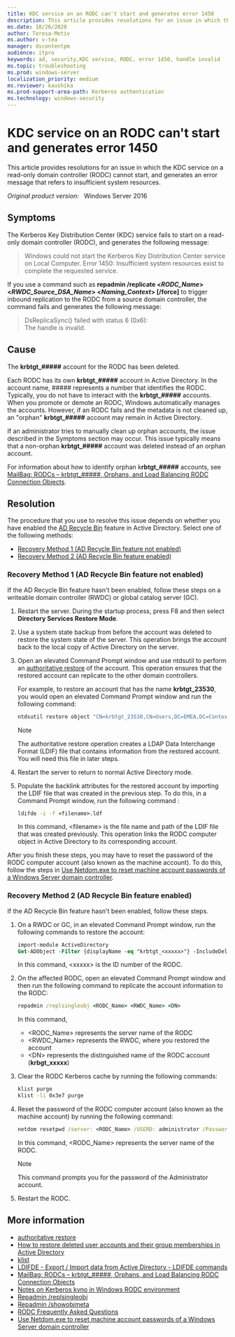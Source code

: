 ```yaml
---
title: KDC service on an RODC can't start and generates error 1450
description: This article provides resolutions for an issue in which the KDC service on a read-only domain controller (RODC) cannot start, and generates an error message that refers to insufficient system resources.
ms.date: 10/26/2020
author: Teresa-Motiv
ms.author: v-tea
manager: dscontentpm
audience: itpro
keywords: ad, security,KDC service, RODC, error 1450, handle invalid
ms.topic: troubleshooting
ms.prod: windows-server
localization_priority: medium
ms.reviewer: kaushika
ms.prod-support-area-path: Kerberos authentication
ms.technology: windows-security
---
```


# KDC service on an RODC can't start and generates error 1450

This article provides resolutions for an issue in which the KDC service on a read-only domain controller (RODC) cannot start, and generates an error message that refers to insufficient system resources.

_Original product version:_ &nbsp; Windows Server 2016

## Symptoms

The Kerberos Key Distribution Center (KDC) service fails to start on a read-only domain controller (RODC), and generates the following message:

> Windows could not start the Kerberos Key Distribution Center service on Local Computer. Error 1450: Insufficient system resources exist to complete the requested service.

If you use a command such as **repadmin /replicate \<*RODC_Name*> \<*RWDC_Source_DSA_Name*> \<*Naming_Context*> \[/force]** to trigger inbound replication to the RODC from a source domain controller, the command fails and generates the following message:

> DsReplicaSync() failed with status 6 (0x6):  
> The handle is invalid.

## Cause

The **krbtgt_#####** account for the RODC has been deleted.

Each RODC has its own **krbtgt_#####** account in Active Directory. In the account name, ##### represents a number that identifies the RODC. Typically, you do not have to interact with the **krbtgt_#####** accounts. When you promote or demote an RODC, Windows automatically manages the accounts. However, if an RODC fails and the metadata is not cleaned up, an "orphan" **krbtgt_#####** account may remain in Active Directory.

If an administrator tries to manually clean up orphan accounts, the issue described in the Symptoms section may occur. This issue typically means that a non-orphan **krbtgt_#####** account was deleted instead of an orphan account.

For information about how to identify orphan k**rbtgt_#####** accounts, see [MailBag: RODCs – krbtgt_#####, Orphans, and Load Balancing RODC Connection Objects](https://techcommunity.microsoft.com/t5/core-infrastructure-and-security/mailbag-rodcs-krbtgt-orphans-and-load-balancing-rodc-connection/ba-p/256064).

## Resolution

The procedure that you use to resolve this issue depends on whether you have enabled the [AD Recycle Bin](https://docs.microsoft.com/previous-versions/windows/it-pro/windows-server-2008-R2-and-2008/dd379542(v=ws.10)) feature in Active Directory. Select one of the following methods:

- [Recovery Method 1 (AD Recycle Bin feature not enabled)](#method1)
- [Recovery Method 2 (AD Recycle Bin feature enabled)](#method2)

### <a id="method1"></a>Recovery Method 1 (AD Recycle Bin feature not enabled)

If the AD Recycle Bin feature hasn't been enabled, follow these steps on a writeable domain controller (RWDC) or global catalog server (GC).

1. Restart the server. During the startup process, press F8 and then select **Directory Services Restore Mode**.
1. Use a system state backup from before the account was deleted to restore the system state of the server. This operation brings the account back to the local copy of Active Directory on the server.
1. Open an elevated Command Prompt window and use ntdsutil to perform an [authoritative restore](https://docs.microsoft.com/previous-versions/windows/it-pro/windows-server-2012-r2-and-2012/cc732211(v=ws.11)) of the account. This operation ensures that the restored account can replicate to the other domain controllers.
   
   For example, to restore an account that has the name **krbtgt_23530**, you would open an elevated Command Prompt window and run the following command:
   
   ```cmd
   ntdsutil restore object "CN=krbtgt_23530,CN=Users,DC=EMEA,DC=Contoso,DC=com"
   ```
   
   > [!NOTE]  
   > The authoritative restore operation creates a LDAP Data Interchange Format (LDIF) file that contains information from the restored account. You will need this file in later steps.
   
1. Restart the server to return to normal Active Directory mode.
1. Populate the backlink attributes for the restored account by importing the LDIF file that was created in the previous step. To do this, in a Command Prompt window, run the following command :
   
   ```cmd
   ldifde -i -f <filename>.ldf
   ```

   In this command, \<filename> is the file name and path of the LDIF file that was created previously. This operation links the RODC computer object in Active Directory to its corresponding account.

After you finish these steps, you may have to reset the password of the RODC computer account (also known as the machine account). To do this, follow the steps in [Use Netdom.exe to reset machine account passwords of a Windows Server domain controller](https://docs.microsoft.com/troubleshoot/windows-server/windows-security/use-netdom-reset-domain-controller-password).

### <a id="method2"></a>Recovery Method 2 (AD Recycle Bin feature enabled)

If the AD Recycle Bin feature hasn't been enabled, follow these steps.

1. On a RWDC or GC, in an elevated Command Prompt window, run the following commands to restore the account:

   ```ps
   import-module ActiveDirectory
   Get-ADObject -Filter {displayName -eq "krbtgt_<xxxxx>"} -IncludeDeletedObjects | Restore-ADObject
   ```

   In this command, \<xxxxx> is the ID number of the RODC.

1. On the affected RODC, open an elevated Command Prompt window and then run the following command to replicate the account information to the RODC:

   ```cmd
   repadmin /replsingleobj <RODC_Name> <RWDC_Name> <DN>
   ```

   In this command,
   - \<RODC_Name> represents the server name of the RODC
   - \<RWDC_Name> represents the RWDC, where you restored the account
   - \<DN> represents the distinguished name of the RODC account (**krbgt_xxxxx**)

1. Clear the RODC Kerberos cache by running the following commands:
   
   ```cmd
   klist purge
   klist -li 0x3e7 purge
   ```

1. Reset the password of the RODC computer account (also known as the machine account) by running the following command:

   ```cmd
   netdom resetpwd /server: <RODC_Name> /USERD: administrator /Password:*
   ```

   In this command, \<RODC_Name> represents the server name of the RODC.

   > [!NOTE]  
   > This command prompts you for the password of the Administrator account.
1. Restart the RODC.

## More information

- [authoritative restore](https://docs.microsoft.com/previous-versions/windows/it-pro/windows-server-2012-r2-and-2012/cc732211(v=ws.11))
- [How to restore deleted user accounts and their group memberships in Active Directory](https://docs.microsoft.com/troubleshoot/windows-server/identity/retore-deleted-accounts-and-groups-in-ad)
- [klist](https://docs.microsoft.com/windows-server/administration/windows-commands/klist)
- [LDIFDE - Export / Import data from Active Directory - LDIFDE commands](https://support.microsoft.com/help/555636)
- [MailBag: RODCs – krbtgt_#####, Orphans, and Load Balancing RODC Connection Objects](https://techcommunity.microsoft.com/t5/core-infrastructure-and-security/mailbag-rodcs-krbtgt-orphans-and-load-balancing-rodc-connection/ba-p/256064)
- [Notes on Kerberos kvno in Windows RODC environment](https://docs.microsoft.com/archive/blogs/openspecification/notes-on-kerberos-kvno-in-windows-rodc-environment)
- [Repadmin /replsingleobj](https://docs.microsoft.com/previous-versions/windows/it-pro/windows-server-2012-r2-and-2012/cc742123(v=ws.11))
- [Repadmin /showobjmeta](https://docs.microsoft.com/previous-versions/windows/it-pro/windows-server-2012-r2-and-2012/cc742104(v=ws.11))
- [RODC Frequently Asked Questions](https://docs.microsoft.com/previous-versions/windows/it-pro/windows-server-2008-r2-and-2008/cc754956(v=ws.10))
- [Use Netdom.exe to reset machine account passwords of a Windows Server domain controller](https://docs.microsoft.com/troubleshoot/windows-server/windows-security/use-netdom-reset-domain-controller-password)
